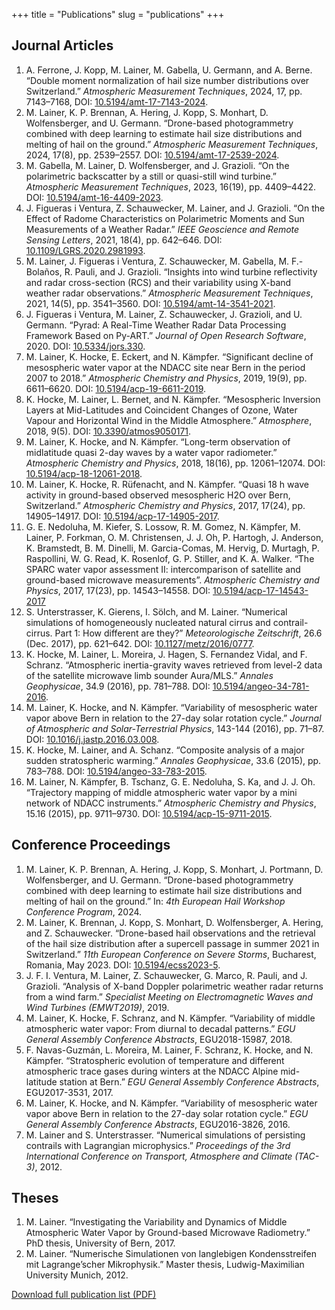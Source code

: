 +++
title = "Publications"
slug = "publications"
+++

## Journal Articles

1. A. Ferrone, J. Kopp, M. Lainer, M. Gabella, U. Germann, and A. Berne. “Double moment normalization of hail size number distributions over Switzerland.” *Atmospheric Measurement Techniques*, 2024, 17, pp. 7143–7168, DOI: [10.5194/amt-17-7143-2024](https://doi.org/10.5194/amt-17-7143-2024).
2. M. Lainer, K. P. Brennan, A. Hering, J. Kopp, S. Monhart, D. Wolfensberger, and U. Germann. “Drone-based photogrammetry combined with deep learning to estimate hail size distributions and melting of hail on the ground.” *Atmospheric Measurement Techniques*, 2024, 17(8), pp. 2539–2557. DOI: [10.5194/amt-17-2539-2024](https://doi.org/10.5194/amt-17-2539-2024).
3. M. Gabella, M. Lainer, D. Wolfensberger, and J. Grazioli. “On the polarimetric backscatter by a still or quasi-still wind turbine.” *Atmospheric Measurement Techniques*, 2023, 16(19), pp. 4409–4422. DOI: [10.5194/amt-16-4409-2023](https://doi.org/10.5194/amt-16-4409-2023).
4. J. Figueras i Ventura, Z. Schauwecker, M. Lainer, and J. Grazioli. “On the Effect of Radome Characteristics on Polarimetric Moments and Sun Measurements of a Weather Radar.” *IEEE Geoscience and Remote Sensing Letters*, 2021, 18(4), pp. 642–646. DOI: [10.1109/LGRS.2020.2981993](https://doi.org/10.1109/LGRS.2020.2981993).
5. M. Lainer, J. Figueras i Ventura, Z. Schauwecker, M. Gabella, M. F.-Bolaños, R. Pauli, and J. Grazioli. “Insights into wind turbine reflectivity and radar cross-section (RCS) and their variability using X-band weather radar observations.” *Atmospheric Measurement Techniques*, 2021, 14(5), pp. 3541–3560. DOI: [10.5194/amt-14-3541-2021](https://doi.org/10.5194/amt-14-3541-2021).
6. J. Figueras i Ventura, M. Lainer, Z. Schauwecker, J. Grazioli, and U. Germann. “Pyrad: A Real-Time Weather Radar Data Processing Framework Based on Py-ART.” *Journal of Open Research Software*, 2020. DOI: [10.5334/jors.330](https://doi.org/10.5334/jors.330).
7. M. Lainer, K. Hocke, E. Eckert, and N. Kämpfer. “Significant decline of mesospheric water vapor at the NDACC site near Bern in the period 2007 to 2018.” *Atmospheric Chemistry and Physics*, 2019, 19(9), pp. 6611–6620. DOI: [10.5194/acp-19-6611-2019](https://doi.org/10.5194/acp-19-6611-2019).
8. K. Hocke, M. Lainer, L. Bernet, and N. Kämpfer. “Mesospheric Inversion Layers at Mid-Latitudes and Coincident Changes of Ozone, Water Vapour and Horizontal Wind in the Middle Atmosphere.” *Atmosphere*, 2018, 9(5). DOI: [10.3390/atmos9050171](https://www.mdpi.com/2073-4433/9/5/171).
9. M. Lainer, K. Hocke, and N. Kämpfer. “Long-term observation of midlatitude quasi 2-day waves by a water vapor radiometer.” *Atmospheric Chemistry and Physics*, 2018, 18(16), pp. 12061–12074. DOI: [10.5194/acp-18-12061-2018](https://doi.org/10.5194/acp-18-12061-2018).
10. M. Lainer, K. Hocke, R. Rüfenacht, and N. Kämpfer. “Quasi 18 h wave activity in ground-based observed mesospheric H2O over Bern, Switzerland.” *Atmospheric Chemistry and Physics*, 2017, 17(24), pp. 14905–14917. DOI: [10.5194/acp-17-14905-2017](https://doi.org/10.5194/acp-17-14905-2017).
11. G. E. Nedoluha, M. Kiefer, S. Lossow, R. M. Gomez, N. Kämpfer, M. Lainer, P. Forkman,
O. M. Christensen, J. J. Oh, P. Hartogh, J. Anderson, K. Bramstedt, B. M. Dinelli, M. Garcia-Comas, M. Hervig, D. Murtagh, P. Raspollini, W. G. Read, K. Rosenlof, G. P. Stiller, and K. A.
Walker. “The SPARC water vapor assessment II: intercomparison of satellite and ground-based microwave measurements”. *Atmospheric Chemistry and Physics*, 2017, 17(23), pp. 14543–14558. DOI: [10.5194/acp-17-14543-2017](https://doi.org/10.5194/acp-17-14543-2017)
12. S. Unterstrasser, K. Gierens, I. Sölch, and M. Lainer. “Numerical simulations of homogeneously nucleated natural cirrus and contrail-cirrus. Part 1: How different are they?” *Meteorologische Zeitschrift*, 26.6 (Dec. 2017), pp. 621–642. DOI: [10.1127/metz/2016/0777](https://doi.org/10.1127/metz/2016/0777).
13. K. Hocke, M. Lainer, L. Moreira, J. Hagen, S. Fernandez Vidal, and F. Schranz. “Atmospheric inertia-gravity waves retrieved from level-2 data of the satellite microwave limb sounder Aura/MLS.” *Annales Geophysicae*, 34.9 (2016), pp. 781–788. DOI: [10.5194/angeo-34-781-2016](https://doi.org/10.5194/angeo-34-781-2016).
14. M. Lainer, K. Hocke, and N. Kämpfer. “Variability of mesospheric water vapor above Bern in relation to the 27-day solar rotation cycle.” *Journal of Atmospheric and Solar-Terrestrial Physics*, 143-144 (2016), pp. 71–87. DOI: [10.1016/j.jastp.2016.03.008](https://doi.org/10.1016/j.jastp.2016.03.008).
15. K. Hocke, M. Lainer, and A. Schanz. “Composite analysis of a major sudden stratospheric warming.” *Annales Geophysicae*, 33.6 (2015), pp. 783–788. DOI: [10.5194/angeo-33-783-2015](https://doi.org/10.5194/angeo-33-783-2015).
16. M. Lainer, N. Kämpfer, B. Tschanz, G. E. Nedoluha, S. Ka, and J. J. Oh. “Trajectory mapping of middle atmospheric water vapor by a mini network of NDACC instruments.” *Atmospheric Chemistry and Physics*, 15.16 (2015), pp. 9711–9730. DOI: [10.5194/acp-15-9711-2015](https://doi.org/10.5194/acp-15-9711-2015).



## Conference Proceedings

1. M. Lainer, K. P. Brennan, A. Hering, J. Kopp, S. Monhart, J. Portmann, D. Wolfensberger, and U. Germann. “Drone-based photogrammetry combined with deep learning to estimate hail size distributions and melting of hail on the ground.” In: *4th European Hail Workshop Conference Program*, 2024.
2. M. Lainer, K. Brennan, J. Kopp, S. Monhart, D. Wolfensberger, A. Hering, and Z. Schauwecker. “Drone-based hail observations and the retrieval of the hail size distribution after a supercell passage in summer 2021 in Switzerland.” *11th European Conference on Severe Storms*, Bucharest, Romania, May 2023. DOI: [10.5194/ecss2023-5](https://doi.org/10.5194/ecss2023-5).
3. J. F. I. Ventura, M. Lainer, Z. Schauwecker, G. Marco, R. Pauli, and J. Grazioli. “Analysis of X-band Doppler polarimetric weather radar returns from a wind farm.” *Specialist Meeting on Electromagnetic Waves and Wind Turbines (EMWT2019)*, 2019.
4. M. Lainer, K. Hocke, F. Schranz, and N. Kämpfer. “Variability of middle atmospheric water vapor: From diurnal to decadal patterns.” *EGU General Assembly Conference Abstracts*, EGU2018-15987, 2018.
5. F. Navas-Guzmán, L. Moreira, M. Lainer, F. Schranz, K. Hocke, and N. Kämpfer. “Stratospheric evolution of temperature and different atmospheric trace gases during winters at the NDACC Alpine mid-latitude station at Bern.” *EGU General Assembly Conference Abstracts*, EGU2017-3531, 2017.
6. M. Lainer, K. Hocke, and N. Kämpfer. “Variability of mesospheric water vapor above Bern in relation to the 27-day solar rotation cycle.” *EGU General Assembly Conference Abstracts*, EGU2016-3826, 2016.
7. M. Lainer and S. Unterstrasser. “Numerical simulations of persisting contrails with Lagrangian microphysics.” *Proceedings of the 3rd International Conference on Transport, Atmosphere and Climate (TAC-3)*, 2012.


## Theses

1. M. Lainer. “Investigating the Variability and Dynamics of Middle Atmospheric Water Vapor by Ground-based Microwave Radiometry.” PhD thesis, University of Bern, 2017.
2. M. Lainer. “Numerische Simulationen von langlebigen Kondensstreifen mit Lagrange’scher Mikrophysik.” Master thesis, Ludwig-Maximilian University Munich, 2012.

[Download full publication list (PDF)](/mlainer/publications/PUBLICATION_LIST_LAINER.pdf)
